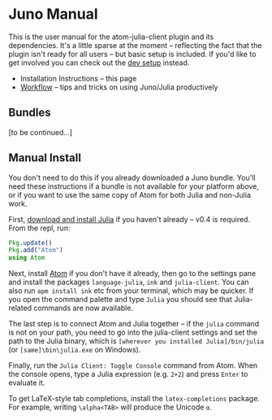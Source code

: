 # Juno Manual

This is the user manual for the atom-julia-client plugin and its dependencies. It's a little sparse at the moment – reflecting the fact that the plugin isn't ready for all users – but
basic setup is included. If you'd like to get involved you can check out the [dev
setup](../docs) instead.

* Installation Instructions – this page
* [Workflow](workflow.md) – tips and tricks on using Juno/Julia productively

## Bundles

[to be continued...]

## Manual Install

You don't need to do this if you already downloaded a Juno bundle. You'll need these instructions if a bundle is not available for your platform above, or if you want to use the same copy of Atom for both Julia and non-Julia work.

First, [download and install Julia](http://julialang.org/downloads) if you haven't already – v0.4 is required. From the repl, run:

```julia
Pkg.update()
Pkg.add("Atom")
using Atom
```

Next, install [Atom](https://atom.io) if you don't have it already, then go to the settings pane and install the packages `language-julia`, `ink` and
`julia-client`. You can also run `apm install ink` etc from your terminal, which may be quicker. If you open the command palette and type `Julia` you should see that
Julia-related commands are now available.

The last step is to connect Atom and Julia together –
if the `julia` command is not on your path, you need to go into the julia-client settings
and set the path to the Julia binary, which is `[wherever you installed
Julia]/bin/julia` (or `[same]\bin\julia.exe` on Windows).

Finally, run the `Julia Client: Toggle Console` command from Atom. When the console opens,
type a Julia expression (e.g. `2+2`) and press `Enter` to evaluate it.

To get LaTeX-style tab completions, install the `latex-completions` package.
For example, writing `\alpha<TAB>` will produce the Unicode `α`.
